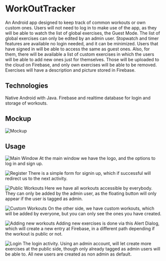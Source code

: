 # WorkOutTracker

An Android app designed to keep track of common workouts or own custom ones. Users will not need to log in to make use of the app, as they will be able to watch the list of global exercises, the Guest Mode. The list of global exercises can only be edited by an admin user. 
Stopwatch and timer features are available no login needed, and it can be minimized.
Users that have signed in will be able to access the same as guest ones. Also, for them, there will be available a list of custom exercises in which the users will be able to add new ones just for themselves. Those will be uploaded to the cloud on Firebase, and only own exercises will be able to be removed.
Exercises will have a description and picture stored in Firebase. 


## Technologies

Native Android with Java.
Firebase and realtime database for login and storage of workouts.

## Mockup

![Mockup](https://github.com/javier-l0pez/WorkOutTracker/blob/main/Screenshots/Mockup.png)

## Usage

![Main Window](https://github.com/javier-l0pez/WorkOutTracker/blob/main/Screenshots/01_main.png)
At the main window we have the logo, and the options to log in and sign up.

![Register](https://github.com/javier-l0pez/WorkOutTracker/blob/main/Screenshots/02_reg.png)
There is a simple form for signin up, which if successful will redirect us to the next activity.

![Public Workouts](https://github.com/javier-l0pez/WorkOutTracker/blob/main/Screenshots/03_pworks.png)
Here we have all workouts accessible by everybody. They can only be added by the admin user, as the floating button will only appear if the user is tagged as admin.

![Custom Workouts](https://github.com/javier-l0pez/WorkOutTracker/blob/main/Screenshots/04_cworks.png)
On the other side, we have custom workouts, which will be added by everyone, but you can only see the ones you have created.

![Adding new workouts](https://github.com/javier-l0pez/WorkOutTracker/blob/main/Screenshots/05_newex.png)
Adding new exercises is done via this Alert Dialog, which will create a new entry at Firebase, in a different path depending if the workout is public or not.

![Login](https://github.com/javier-l0pez/WorkOutTracker/blob/main/Screenshots/06_login.png)
The login activity. Using an admin account, will let create more exercises at the public side, though only already tagged as admin users will be able to. All new users are created as non admin as default.

